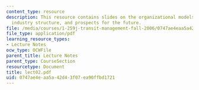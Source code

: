 ```yaml
---
content_type: resource
description: This resource contains slides on the organizational models, US implementation,
  industry structure, and prospects for the future.
file: /media/courses/1-259j-transit-management-fall-2006/0747ae4eaa5a42d43f07ea90ffbd1721_lect02.pdf
file_type: application/pdf
learning_resource_types:
- Lecture Notes
ocw_type: OCWFile
parent_title: Lecture Notes
parent_type: CourseSection
resourcetype: Document
title: lect02.pdf
uid: 0747ae4e-aa5a-42d4-3f07-ea90ffbd1721
---
```


